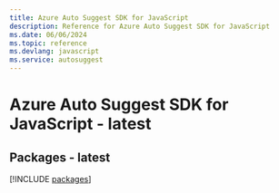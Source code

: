 ```yaml
---
title: Azure Auto Suggest SDK for JavaScript
description: Reference for Azure Auto Suggest SDK for JavaScript
ms.date: 06/06/2024
ms.topic: reference
ms.devlang: javascript
ms.service: autosuggest
---
```

# Azure Auto Suggest SDK for JavaScript - latest
## Packages - latest
[!INCLUDE [packages](auto-suggest-index.md)]